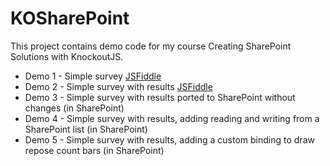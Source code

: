# KOSharePoint

This project contains demo code for my course Creating SharePoint Solutions with KnockoutJS.

* Demo 1 - Simple survey [JSFiddle](http://jsfiddle.net/gh/get/knockout/3.4.0/sympmarc/KOSharePoint/tree/master/demo-1/)
* Demo 2 - Simple survey with results [JSFiddle](http://jsfiddle.net/gh/get/knockout/3.4.0/sympmarc/KOSharePoint/tree/master/demo-2/)
* Demo 3 - Simple survey with results ported to SharePoint without changes (in SharePoint)
* Demo 4 - Simple survey with results, adding reading and writing from a SharePoint list (in SharePoint)
* Demo 5 - Simple survey with results, adding a custom binding to draw repose count bars (in SharePoint)